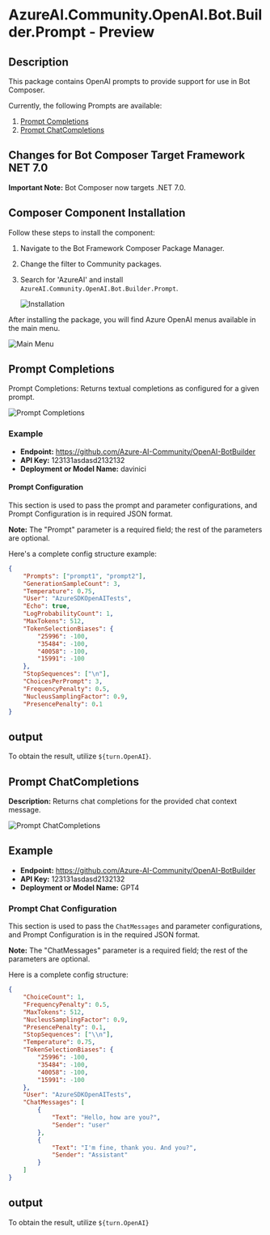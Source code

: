 # AzureAI.Community.OpenAI.Bot.Builder.Prompt - Preview

## Description

This package contains OpenAI prompts to provide support for use in Bot Composer.

Currently, the following Prompts are available:

1. [Prompt Completions](#prompt-completions)
2. [Prompt ChatCompletions](#prompt-chatcompletions)

## Changes for Bot Composer Target Framework NET 7.0

**Important Note:** Bot Composer now targets .NET 7.0.

## Composer Component Installation

Follow these steps to install the component:

1. Navigate to the Bot Framework Composer Package Manager.
2. Change the filter to Community packages.
3. Search for 'AzureAI' and install `AzureAI.Community.OpenAI.Bot.Builder.Prompt`.

   ![Installation](https://github.com/Azure-AI-Community/OpenAI-BotBuilder/assets/16264167/a61dd869-c010-4bda-8662-396282c3427a)

After installing the package, you will find Azure OpenAI menus available in the main menu.

![Main Menu](https://github.com/Azure-AI-Community/OpenAI-BotBuilder/assets/16264167/2a8c1d2e-0505-487c-819d-6c9dd1d2184e)

## Prompt Completions

Prompt Completions: Returns textual completions as configured for a given prompt.

![Prompt Completions](https://github.com/Azure-AI-Community/OpenAI-BotBuilder/assets/16264167/285a6f7e-d4b9-48f6-82d9-5e0aba577659)

### Example

- **Endpoint:** https://github.com/Azure-AI-Community/OpenAI-BotBuilder
- **API Key:** 123131asdasd2132132
- **Deployment or Model Name:** davinici

#### Prompt Configuration

This section is used to pass the prompt and parameter configurations, and Prompt Configuration is in required JSON format.

**Note:** The "Prompt" parameter is a required field; the rest of the parameters are optional.

Here's a complete config structure example:

```json
{
    "Prompts": ["prompt1", "prompt2"],
    "GenerationSampleCount": 3,
    "Temperature": 0.75,
    "User": "AzureSDKOpenAITests",
    "Echo": true,
    "LogProbabilityCount": 1,
    "MaxTokens": 512,
    "TokenSelectionBiases": {
        "25996": -100,
        "35484": -100,
        "40058": -100,
        "15991": -100
    },
    "StopSequences": ["\n"],
    "ChoicesPerPrompt": 3,
    "FrequencyPenalty": 0.5,
    "NucleusSamplingFactor": 0.9,
    "PresencePenalty": 0.1
}
```
## output
To obtain the result, utilize `${turn.OpenAI}`.


## Prompt ChatCompletions

**Description:** Returns chat completions for the provided chat context message.

![Prompt ChatCompletions](https://github.com/Azure-AI-Community/OpenAI-BotBuilder/assets/16264167/4fabe194-81ac-4d41-b628-6f0afe30bc71)

## Example

- **Endpoint:** https://github.com/Azure-AI-Community/OpenAI-BotBuilder
- **API Key:** 123131asdasd2132132
- **Deployment or Model Name:** GPT4

### Prompt Chat Configuration

This section is used to pass the `ChatMessages` and parameter configurations, and Prompt Configuration is in the required JSON format.

**Note:** The "ChatMessages" parameter is a required field; the rest of the parameters are optional.

Here is a complete config structure:

```json
{
    "ChoiceCount": 1,
    "FrequencyPenalty": 0.5,
    "MaxTokens": 512,
    "NucleusSamplingFactor": 0.9,
    "PresencePenalty": 0.1,
    "StopSequences": ["\\n"],
    "Temperature": 0.75,
    "TokenSelectionBiases": {
        "25996": -100,
        "35484": -100,
        "40058": -100,
        "15991": -100
    },
    "User": "AzureSDKOpenAITests",
    "ChatMessages": [
        {
            "Text": "Hello, how are you?",
            "Sender": "user"
        },
        {
            "Text": "I'm fine, thank you. And you?",
            "Sender": "Assistant"
        }
    ]
}
```
## output
To obtain the result, utilize `${turn.OpenAI}`
